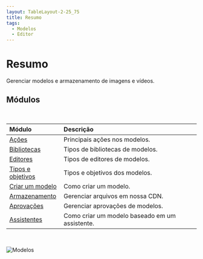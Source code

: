 ```yaml
---
layout: TableLayout-2-25_75
title: Resumo
tags:
  - Modelos
  - Editor
---
```

# Resumo

Gerenciar modelos e armazenamento de imagens e vídeos.

## Módulos
<br>

| Módulo | Descrição |
| :--- | :--- |
| [Ações](actions/) | Principais ações nos modelos. |
| [Bibliotecas](libraries/) | Tipos de bibliotecas de modelos. |
| [Editores](editors/) | Tipos de editores de modelos. |
| [Tipos e objetivos](objectives/) | Tipos e objetivos dos modelos. |
| [Criar um modelo](create_template/) | Como criar um modelo. |
| [Armazenamento](storage/) | Gerenciar arquivos em nossa CDN. |
| [Aprovações](approvals/) | Gerenciar aprovações de modelos. |
| [Assistentes](wizards/) | Como criar um modelo baseado em um assistente. |
<br>

   ![Modelos](https://cdn.phishx.io/phishx-docs/images/phishx_templates_menu_01.webp)
